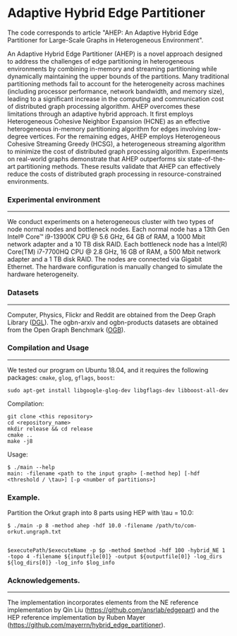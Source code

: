 Adaptive Hybrid Edge Partitioner
=============================================
The code corresponds to article "AHEP: An Adaptive Hybrid Edge Partitioner for Large-Scale Graphs in Heterogeneous Environment".

An Adaptive Hybrid Edge Partitioner (AHEP) is a novel approach designed to address the challenges of edge partitioning in heterogeneous environments by combining in-memory and streaming partitioning while dynamically maintaining the upper bounds of the partitions. Many traditional partitioning methods fail to account for the heterogeneity across machines (including processor performance, network bandwidth, and memory size), leading to a significant increase in the computing and communication cost of distributed graph processing algorithm. AHEP overcomes these limitations through an adaptive hybrid approach. It first employs Heterogeneous Cohesive Neighbor Expansion (HCNE) as an effective heterogeneous in-memory partitioning algorithm for edges involving low-degree vertices. For the remaining edges, AHEP employs Heterogeneous Cohesive Streaming Greedy (HCSG), a heterogeneous streaming algorithm to minimize the cost of distributed graph processing algorithm. Experiments on real-world graphs demonstrate that AHEP outperforms six state-of-the-art partitioning methods. These results validate that AHEP can effectively reduce the costs of distributed graph processing in resource-constrained environments.

### Experimental environment 
---------------------

We conduct experiments on a heterogeneous cluster with two types of node normal nodes and bottleneck nodes. Each normal node has a 13th Gen Intel® Core™ i9-13900K CPU @ 5.6 GHz, 64 GB of RAM, a 1000 Mbit network adapter and a 10 TB disk RAID. Each bottleneck node has a Intel(R) Core(TM) i7-7700HQ CPU @ 2.8 GHz, 16 GB of RAM, a 500 Mbit network adapter and a 1 TB disk RAID. The nodes are connected via Gigabit Ethernet. The hardware configuration is manually changed to simulate the hardware heterogeneity.

### Datasets
---------------------

Computer, Physics, Flickr and Reddit are obtained from the Deep Graph Library ([DGL](https://www.dgl.ai/)). The ogbn-arxiv and ogbn-products datasets are obtained from the Open Graph Benchmark ([OGB](https://ogb.stanford.edu/)).

### Compilation and Usage
---------------------

We tested our program on Ubuntu 18.04, and it requires the following
packages: `cmake`, `glog`, `gflags`, `boost`:
```
sudo apt-get install libgoogle-glog-dev libgflags-dev libboost-all-dev
```

Compilation:
```
git clone <this repository>
cd <repository_name>
mkdir release && cd release
cmake ..
make -j8
```

Usage:
```
$ ./main --help
main: -filename <path to the input graph> [-method hep] [-hdf <threshold / \tau>] [-p <number of partitions>] 

```

### Example.
Partition the Orkut graph into 8 parts using HEP with \tau = 10.0:

```
$ ./main -p 8 -method ahep -hdf 10.0 -filename /path/to/com-orkut.ungraph.txt


$executePath/$executeName -p $p -method $method -hdf 100 -hybrid_NE 1 -topo 4 -filename ${inputfile[0]} -output ${outputfile[0]} -log_dirs ${log_dirs[0]} -log_info $log_info
```

### Acknowledgements.
---------------------
The implementation incorporates elements from the NE reference implementation by Qin Liu (https://github.com/ansrlab/edgepart) and the HEP reference implementation by Ruben Mayer (https://github.com/mayerrn/hybrid_edge_partitioner).


